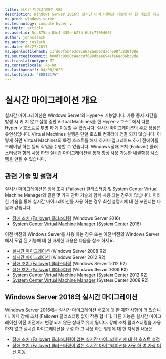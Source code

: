 ```yaml
---
title: 실시간 마이그레이션 개요
description: Windows Server 2016의 실시간 마이그레이션 기능에 대 한 개요를 제공 합니다.
ms.prod: windows-server
ms.technology: compute-hyper-v
ms.topic: article
ms.assetid: 5cc875ab-05c4-439e-b27d-6bfc77054660
author: johncslack
ms.author: joslack
ms.date: 06/27/2017
ms.openlocfilehash: 11fd67f5b4b3c9ce6a8aebe7dac4008f38d0f08e
ms.sourcegitcommit: b00d7c8968c4adc8f699dbee694afe6ed36bc9de
ms.translationtype: MT
ms.contentlocale: ko-KR
ms.lasthandoff: 04/08/2020
ms.locfileid: "80815176"
---
```

# <a name="live-migration-overview"></a>실시간 마이그레이션 개요

실시간 마이그레이션은 Windows Server의 Hyper-v 기능입니다.  가동 중지 시간을 발생 시 키 지 않고 실행 중인 Virtual Machines를 한 Hyper-v 호스트에서 다른 Hyper-v 호스트로 투명 하 게 이동할 수 있습니다.  실시간 마이그레이션의 주요 장점은 유연성입니다. Virtual Machines 실행은 단일 호스트 컴퓨터에 연결 되지 않습니다.  이렇게 하면 Virtual Machines의 특정 호스트를 해제 하거나 업그레이드 하기 전에이를 드레이닝 하는 등의 작업을 수행할 수 있습니다.  Windows 장애 조치 (Failover) 클러스터링과 함께 사용 하면 실시간 마이그레이션을 통해 항상 사용 가능한 내결함성 시스템을 만들 수 있습니다. 

## <a name="related-technologies-and-documentation"></a>관련 기술 및 설명서

실시간 마이그레이션은 장애 조치 (Failover) 클러스터링 및 System Center Virtual Machine Manager와 같은 몇 가지 관련 기술과 함께 사용 되는 경우가 많습니다.  이러한 기술을 통해 실시간 마이그레이션를 사용 하는 경우 최신 설명서에 대 한 포인터는 다음과 같습니다.
* [장애 조치 (Failover) 클러스터링](../../../failover-clustering/failover-clustering-overview.md) (Windows Server 2016) 
* [System Center Virtual Machine Manager](https://docs.microsoft.com/system-center/vmm/) (System Center 2016) 

이전 버전의 Windows Server를 사용 하는 경우 또는 이전 버전의 Windows Server에서 도입 된 기능에 대 한 자세한 내용은 다음을 참조 하세요. 
* [실시간 마이그레이션](https://technet.microsoft.com/library/ee815293(v=ws.10).aspx) (Windows Server 2008 R2)  
* [실시간 마이그레이션](https://technet.microsoft.com/library/hh831435(v=ws.11).aspx) (Windows Server 2012 R2) 
* [장애 조치 (Failover) 클러스터링](https://technet.microsoft.com/library/hh831579(v=ws.11).aspx) (Windows Server 2012 R2)
* [장애 조치 (Failover) 클러스터링](https://technet.microsoft.com/library/ff182338(v=ws.10).aspx) (Windows Server 2008 R2)
* [System Center Virtual Machine Manager](https://technet.microsoft.com/library/gg610610.aspx) (System Center 2012 R2)
* [System Center Virtual Machine Manager](https://technet.microsoft.com/library/cc917964.aspx) (System Center 2008 R2)

## <a name="live-migration-in-windows-server-2016"></a>Windows Server 2016의 실시간 마이그레이션

Windows Server 2016에는 실시간 마이그레이션 배포에 대 한 제한 사항이 더 있습니다.  이제 장애 조치 (Failover) 클러스터링 없이 작동 합니다.  다른 기능은 실시간 마이그레이션 이전 버전에서 변경 되지 않은 상태로 유지 됩니다.  장애 조치 클러스터링을 사용 하지 않고 실시간 마이그레이션을 구성 하 고 사용 하는 방법에 대 한 자세한 내용은 
* [장애 조치 (Failover) 클러스터링이 없는 실시간 마이그레이션에 대 한 호스트 설정](../deploy/set-up-hosts-for-live-migration-without-failover-clustering.md)
* [장애 조치 (Failover) 클러스터링이 없는 실시간 마이그레이션을 사용 하 여 가상 머신 이동](use-live-migration-without-failover-clustering-to-move-a-virtual-machine.md)